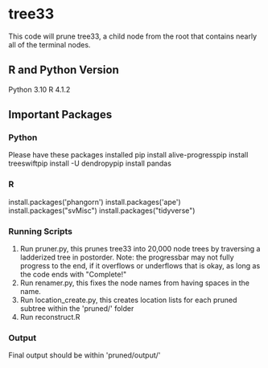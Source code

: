 # tree33
This code will prune tree33, a child node from the root that contains nearly all of the terminal nodes.

## R and Python Version
Python 3.10
R 4.1.2

## Important Packages
### Python
Please have these packages installed
	pip install alive-progresspip install treeswiftpip install -U dendropypip install pandas


### R
  install.packages('phangorn')
  install.packages('ape')
  install.packages("svMisc")
  install.packages("tidyverse")

### Running Scripts
1. Run pruner.py, this prunes tree33 into 20,000 node trees by traversing a ladderized tree in postorder. Note: the progressbar may not fully progress to the end, if it overflows or underflows that is okay, as long as the code ends with "Complete!"
2. Run renamer.py, this fixes the node names from having spaces in the name. 
3. Run location_create.py, this creates location lists for each pruned subtree within the 'pruned/' folder
4. Run reconstruct.R

### Output
Final output should be within 'pruned/output/'
